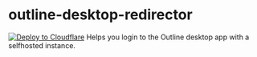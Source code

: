 # outline-desktop-redirector
[![Deploy to Cloudflare](https://deploy.workers.cloudflare.com/button)](https://deploy.workers.cloudflare.com/?url=https://github.com/burritosoftware/outline-desktop-redirector)
Helps you login to the Outline desktop app with a selfhosted instance.
